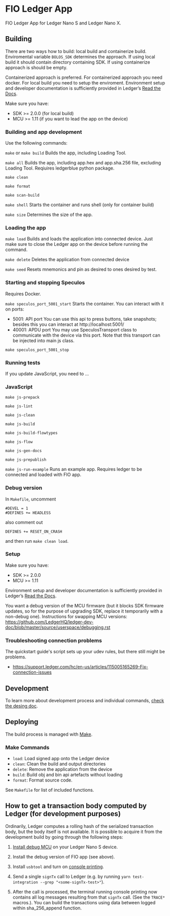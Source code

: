 # FIO Ledger App

FIO Ledger App for Ledger Nano S and Ledger Nano X.


## Building

There are two ways how to build: local build and containerize build. Enviromental variable `BOLOS_SDK` determines the approach. If using local build it should contain directory containing SDK. If using containerize approach is should be empty.

Containerized approach is preferred. For containerized approach you need docker. For local build you need to setup the enviroment. Environment setup and developer documentation is sufficiently provided in Ledger’s [Read the Docs](https://developers.ledger.com/docs/nano-app/quickstart/).

Make sure you have:
- SDK >= 2.0.0 (for local build)
- MCU >= 1.11 (if you want to lead the app on the device)


### Building and app development

Use the following commands:

`make` or `make build`
Builds the app, including Loading Tool.

`make all`
Builds the app, including app.hex and app.sha.256 file, excluding Loading Tool. Reqiuires ledgerblue python package.

`make clean`

`make format`

`make scan-build`

`make shell`
Starts the container and runs shell (only for container build)

`make size`
Determines the size of the app. 


### Loading the app

`make load`
Builds and loads the application into connected device. Just make sure to close the Ledger app on the device before running the command.

`make delete`
Deletes the application from connected device

`make seed`
Resets mnemonics and pin as desired to ones desired by test.


### Starting and stopping Speculos
Requires Docker.

`make speculos_port_5001_start`
Starts the container. You can interact with it on ports:
- 5001: API port
    You can use this api to press buttons, take snapshots; besides this you can interact at http://localhost:5001/
- 40001: APDU port
    You may use SpeculosTransport class to communicate with the device via this port. Note that this transport can be injected into main js class.

`make speculos_port_5001_stop`


### Running tests

If you update JavaScript, you need to ...


### JavaScript

`make js-prepack`

`make js-lint`

`make js-clean`

`make js-build`

`make js-build-flowtypes`

`make js-flow`

`make js-gen-docs`

`make js-prepublish`

`make js-run-example`
Runs an example app. Requires ledger to be connected and loaded with FIO app.


### Debug version

In `Makefile`, uncomment

    #DEVEL = 1
    #DEFINES += HEADLESS

also comment out

    DEFINES += RESET_ON_CRASH

and then run `make clean load`.

### Setup

Make sure you have:
- SDK >= 2.0.0
- MCU >= 1.11

Environment setup and developer documentation is sufficiently provided in Ledger’s [Read the Docs](https://developers.ledger.com/docs/nano-app/quickstart/).

You want a debug version of the MCU firmware (but it blocks SDK firmware updates, so for the purpose of upgrading SDK, replace it temporarily with a non-debug one). Instructions for swapping MCU versions: https://github.com/LedgerHQ/ledger-dev-doc/blob/master/source/userspace/debugging.rst

### Troubleshooting connection problems

The quickstart guide's script sets up your udev rules, but there still might be problems.
- https://support.ledger.com/hc/en-us/articles/115005165269-Fix-connection-issues

## Development

To learn more about development process and individual commands, [check the desing doc](doc/design_doc.md).

## Deploying

The build process is managed with [Make](https://www.gnu.org/software/make/).

### Make Commands

* `load`: Load signed app onto the Ledger device
* `clean`: Clean the build and output directories
* `delete`: Remove the application from the device
* `build`: Build obj and bin api artefacts without loading
* `format`: Format source code.

See `Makefile` for list of included functions.

## How to get a transaction body computed by Ledger (for development purposes)

Ordinarily, Ledger computes a rolling hash of the serialized transaction body, but the body itself is not available. It is possible to acquire it from the development build by going through the following steps:

1. [Install debug MCU](https://ledger.readthedocs.io/en/latest/userspace/debugging.html#application-debug) on your Ledger Nano S device.

2. Install the debug version of FIO app (see above).

3. Install `usbtool` and turn on [console printing](https://ledger.readthedocs.io/en/latest/userspace/debugging.html#console-printing).

4. Send a single `signTx` call to Ledger (e.g. by running `yarn test-integration --grep "<some-signTx-test>"`).

5. After the call is processed, the terminal running console printing now contains all log messages resulting from that `signTx` call. (See the `TRACE*` macros.). You can build the transactions using data between logged within sha_256_append function.

